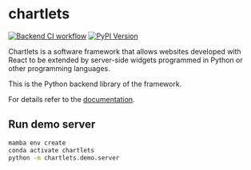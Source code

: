 # chartlets 

[![Backend CI workflow](https://github.com/bcdev/chartlets/actions/workflows/backend-ci.yml/badge.svg)](https://github.com/bcdev/chartlets/actions/workflows/backend-ci.yml)
[![PyPI Version](https://img.shields.io/pypi/v/chartlets)](https://pypi.org/project/chartlets/)

Chartlets is a software framework that allows websites developed with
React to be extended by server-side widgets programmed in Python or other
programming languages. 

This is the Python backend library of the framework.

For details refer to the [documentation](https://bcdev.github.io/chartlets/).

## Run demo server

``` bash
mamba env create
conda activate chartlets
python -m chartlets.demo.server 
```
